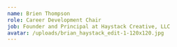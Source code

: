```yaml
---
name: Brien Thompson
role: Career Development Chair
job: Founder and Principal at Haystack Creative, LLC
avatar: /uploads/brian_haystack_edit-1-120x120.jpg
---
```

